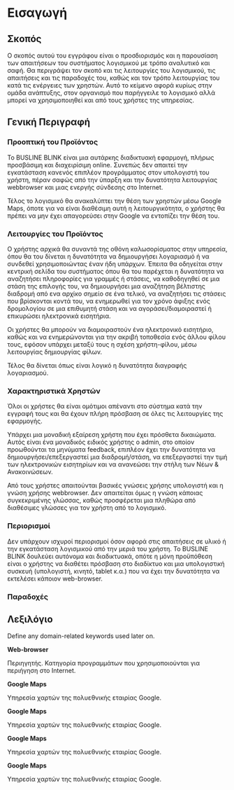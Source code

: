 # Εισαγωγή

## Σκοπός

Ο σκοπός αυτού του εγγράφου είναι ο προσδιορισμός και η παρουσίαση των απαιτήσεων του συστήματος λογισμικού με τρόπο αναλυτικό και σαφή. Θα περιγράψει τον σκοπό και τις λειτουργίες του λογισμικού, τις απαιτήσεις και τις παραδοχές του, καθώς και τον τρόπο λειτουργίας του κατά τις ενέργειες των χρηστών. Αυτό το κείμενο αφορά κυρίως στην ομάδα ανάπτυξης,  στον οργανισμό που παρήγγειλε το λογισμικό αλλά μπορεί να χρησιμοποιηθεί και από τους χρήστες της υπηρεσίας. 

## Γενική Περιγραφή
### Προοπτική του Προϊόντος 
Το BUSLINE BLINK είναι μια αυτάρκης διαδικτυακή εφαρμογή, πλήρως προσβάσιμη και διαχειρίσιμη online. Συνεπώς δεν απαιτεί την εγκατάσταση κανενός επιπλέον προγράμματος στον υπολογιστή του χρήστη, πέραν σαφώς από την ύπαρξη και την δυνατότητα λειτουργίας webbrowser και μιας ενεργής σύνδεσης στο Internet. 

Τέλος το λογισμικό θα ανακαλύπτει την θέση των χρηστών μέσω Google Maps, όποτε για να είναι διαθέσιμη αυτή η λειτουργικότητα, ο χρήστης θα πρέπει να μην έχει απαγορεύσει στην Google να εντοπίζει την θέση του.

### Λειτουργίες του Προϊόντος 
Ο χρήστης αρχικά θα συναντά της οθόνη καλωσορίσματος στην υπηρεσία, όπου θα του δίνεται η δυνατότητα να δημιουργήσει λογαριασμό ή να συνδεθεί χρησιμοποιώντας έναν ήδη υπάρχων. Έπειτα θα οδηγείται στην κεντρική σελίδα του συστήματος όπου θα του παρέχεται η δυνατότητα να αναζητήσει πληροφορίες για γραμμές ή στάσεις, να καθοδηγηθεί σε μια στάση της επιλογής του, να δημιουργήσει μια αναζήτηση βέλτιστης διαδρομή από ενα αρχίκο σημείο σε ένα τελικό, να αναζητήσει τις στάσεις που βρίσκονται κοντά του, να ενημερωθεί για τον χρόνο άφιξης ενός δρομολογίου σε μια επιθυμητή στάση και να αγοράσει/διαμοιραστεί ή επικυρώσει ηλεκτρονικά εισητήρια. 

Οι χρήστες θα μπορούν να διαμοιραστούν ένα ηλεκτρονικό εισητήριο, καθώς και να ενημερώνονται για την ακριβή τοποθεσία ενός άλλου φίλου τους, εφόσον υπάρχει μεταξύ τους η σχέση χρήστη-φίλου, μέσω λειτουργίας δημιουργίας φίλων.

Τέλος θα δίνεται όπως είναι λογικό η δυνατότητα διαγραφής λογαριασμού.

###  Χαρακτηριστικά Χρηστών 
Όλοι οι χρήστες θα είναι ομότιμοι απέναντι στο σύστημα κατά την εγγραφή τους και θα έχουν πλήρη πρόσβαση σε όλες τις λειτουργίες της εφαρμογής.  

Υπάρχει μια μοναδική εξαίρεση χρήστη που έχει πρόσθετα δικαιώματα. Αυτός είναι ένα μοναδικός ειδικός χρήστης ο admin, στο οποίον προωθούνται τα μηνύματα feedback, επιπλέον έχει την δυνατότητα να δημιουργήσει/επεξεργαστεί μια διαδρομή/στάση, να επεξεργαστεί την τιμή των ηλεκτρονικών εισητηρίων και να ανανεώσει την στήλη των Νέων & Ανακοινώσεων.

Από τους χρήστες απαιτούνται βασικές γνώσεις χρήσης υπολογιστή και η γνώση χρήσης webbrowser. Δεν απαιτείται όμως η γνώση κάποιας συγκεκριμένης γλώσσας, καθώς προσφέρεται μια πληθώρα από διαθέσιμες γλώσσες για τον χρήστη από το λογισμικό. 

### Περιορισμοί 
 
Δεν υπάρχουν ισχυροί περιορισμοί όσον αφορά στις απαιτήσεις σε υλικό ή την εγκατάσταση λογισμικού από την μεριά του χρήστη. Το BUSLINE BLINK δουλεύει αυτόνομα και διαδικτυακά, οπότε η μόνη προϋπόθεση είναι ο χρήστης να διαθέτει πρόσβαση στο διαδίκτυο και μια υπολογιστική συσκευή (υπολογιστή, κινητό, tablet κ.α.) που να έχει την δυνατότητα να εκτελέσει κάποιον web-browser.

###  Παραδοχές 



## Λεξιλόγιο

Define any domain-related keywords used later on.

**Web-browser**

Περιηγητής. Κατηγορία προγραμμάτων που χρησιμοποιούνται για περιήγηση στο Internet. 

**Google Maps**

Υπηρεσία χαρτών της πολυεθνικής εταιρίας Google.

**Google Maps**

Υπηρεσία χαρτών της πολυεθνικής εταιρίας Google.

**Google Maps**

Υπηρεσία χαρτών της πολυεθνικής εταιρίας Google.

**Google Maps**

Υπηρεσία χαρτών της πολυεθνικής εταιρίας Google.
